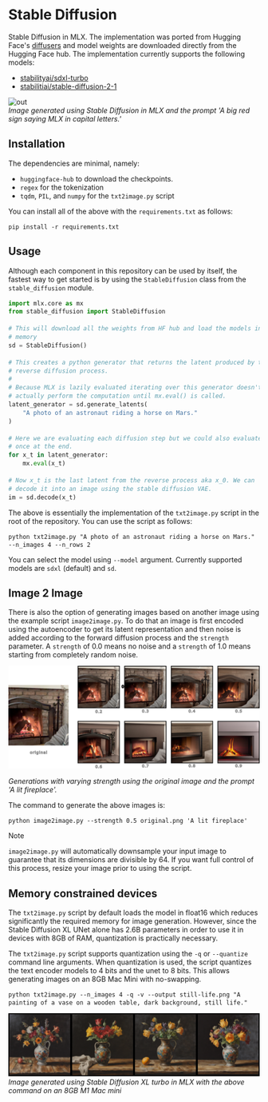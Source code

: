 Stable Diffusion
================

Stable Diffusion in MLX. The implementation was ported from Hugging Face's
[diffusers](https://huggingface.co/docs/diffusers/index) and model weights are
downloaded directly from the Hugging Face hub. The implementation currently
supports the following models:

- [stabilityai/sdxl-turbo](https://huggingface.co/stabilityai/sdxl-turbo)
- [stabilitiai/stable-diffusion-2-1](https://huggingface.co/stabilityai/stable-diffusion-2-1)

![out](generated-mlx.png)    
*Image generated using Stable Diffusion in MLX and the prompt 'A big red sign
saying MLX in capital letters.'*

Installation
------------

The dependencies are minimal, namely:

- `huggingface-hub` to download the checkpoints.
- `regex` for the tokenization
- `tqdm`, `PIL`, and `numpy` for the `txt2image.py` script

You can install all of the above with the `requirements.txt` as follows:

    pip install -r requirements.txt

Usage
------

Although each component in this repository can be used by itself, the fastest
way to get started is by using the `StableDiffusion` class from the `stable_diffusion`
module.

```python
import mlx.core as mx
from stable_diffusion import StableDiffusion

# This will download all the weights from HF hub and load the models in
# memory
sd = StableDiffusion()

# This creates a python generator that returns the latent produced by the
# reverse diffusion process.
#
# Because MLX is lazily evaluated iterating over this generator doesn't
# actually perform the computation until mx.eval() is called.
latent_generator = sd.generate_latents(
    "A photo of an astronaut riding a horse on Mars."
)

# Here we are evaluating each diffusion step but we could also evaluate
# once at the end.
for x_t in latent_generator:
    mx.eval(x_t)

# Now x_t is the last latent from the reverse process aka x_0. We can
# decode it into an image using the stable diffusion VAE.
im = sd.decode(x_t)
```

The above is essentially the implementation of the `txt2image.py` script in the
root of the repository. You can use the script as follows:


```shell
python txt2image.py "A photo of an astronaut riding a horse on Mars." --n_images 4 --n_rows 2
```

You can select the model using `--model` argument. Currently supported models
are `sdxl` (default) and `sd`.

Image 2 Image
-------------

There is also the option of generating images based on another image using the
example script `image2image.py`. To do that an image is first encoded using the
autoencoder to get its latent representation and then noise is added according
to the forward diffusion process and the `strength` parameter. A `strength` of
0.0 means no noise and a `strength` of 1.0 means starting from completely
random noise.

![image2image](im2im.png)    

*Generations with varying strength using the original image and the prompt 'A lit fireplace'.*

The command to generate the above images is:

```shell
python image2image.py --strength 0.5 original.png 'A lit fireplace'
```

> [!Note]
> `image2image.py` will automatically downsample your input image to guarantee
> that its dimensions are divisible by 64. If you want full control of this
> process, resize your image prior to using the script.

Memory constrained devices
--------------------------

The `txt2image.py` script by default loads the model in float16 which reduces
significantly the required memory for image generation. However, since the
Stable Diffusion XL UNet alone has 2.6B parameters in order to use it in
devices with 8GB of RAM, quantization is practically necessary.

The `txt2image.py` script supports quantization using the `-q` or `--quantize`
command line arguments. When quantization is used, the script quantizes the
text encoder models to 4 bits and the unet to 8 bits. This allows generating
images on an 8GB Mac Mini with no-swapping.

```
python txt2image.py --n_images 4 -q -v --output still-life.png "A painting of a vase on a wooden table, dark background, still life."
```

![painting](still-life.png)    
*Image generated using Stable Diffusion XL turbo in MLX with the above command on an 8GB M1 Mac mini*
